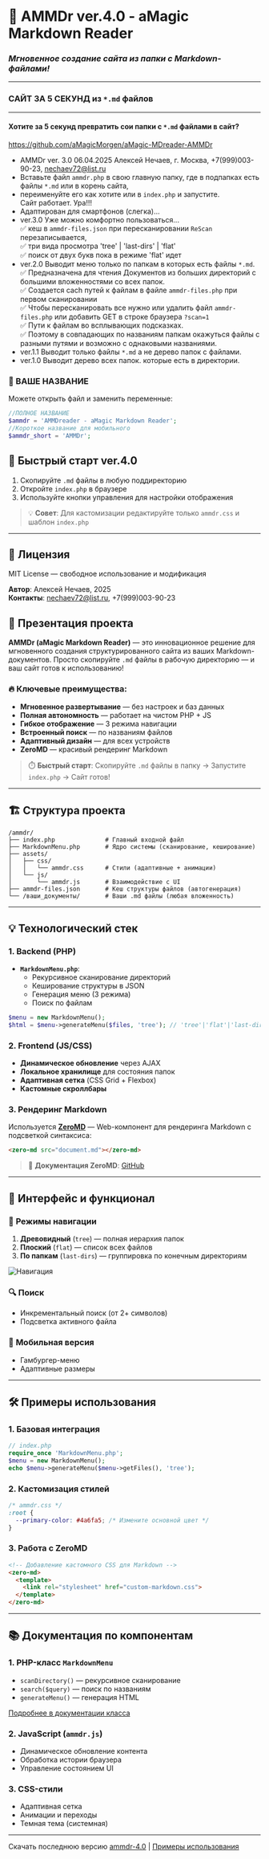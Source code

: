 # 🚀 **AMMDr ver.4.0 - aMagic Markdown Reader**  
### *Мгновенное создание сайта из папки с Markdown-файлами!*

---


### САЙТ ЗА 5 СЕКУНД из `*.md` файлов

---
#### **Хотите за 5 секунд превратить сои папки с `*.md` файлами в сайт?** 
https://github.com/aMagicMorgen/aMagic-MDreader-AMMDr
- AMMDr ver. 3.0 06.04.2025 Алексей Нечаев, г. Москва, +7(999)003-90-23, nechaev72@list.ru
- Вставьте файл `ammdr.php`  в свою главную папку, где в подпапках есть  файлы `*.md` или в корень сайта,      
- переименуйте его как хотите или в `index.php` и запустите.     
Сайт работает. Ура!!!
- Адаптирован для смартфонов (слегка)...
- ver.3.0 Уже можно комфортно пользоваться...     
✅ кеш в `ammdr-files.json` при пересканировании `ReScan` перезаписывается,  
✅ три вида просмотра 'tree' | 'last-dirs' | 'flat'   
✅ поиск от двух букв пока в режиме 'flat' идет   
- ver.2.0 Выводит меню только по папкам в которых есть файлы `*.md`.   
✅ Предназначена для чтения Документов из больших директорий с большими вложенностями со всех папок.   
✅ Создается cach путей к файлам в файле `ammdr-files.php` при первом сканировании   
✅ Чтобы пересканировать все нужно или удалить файл `ammdr-files.php` или добавить GET в строке браузера `?scan=1`   
✅ Пути к файлам во всплывающих подсказках.    
✅ Поэтому в совпадающих по названиям папкам окажуться файлы с разными путями и возможно с однаковыми названиями.   
- ver.1.1 Выводит только файлы `*.md` а не дерево папок с файлами.
- ver.1.0 Выводит дерево всех папок. которые есть в директории. 
### **🔧 ВАШЕ НАЗВАНИЕ**  
Можете открыть файл и заменить переменные:
```PHP
//ПОЛНОЕ НАЗВАНИЕ
$ammdr = 'AMMDreader - aMagic Markdown Reader';
//Короткое название для мобильного
$ammdr_short = 'AMMDr';
```
## 🚀 **Быстрый старт ver.4.0**

1. Скопируйте `.md` файлы в любую поддиректорию
2. Откройте `index.php` в браузере
3. Используйте кнопки управления для настройки отображения

> 💡 **Совет**: Для кастомизации редактируйте только `ammdr.css` и шаблон `index.php`

---

## 📜 **Лицензия**
MIT License — свободное использование и модификация

**Автор**: Алексей Нечаев, 2025  
**Контакты**: nechaev72@list.ru, +7(999)003-90-23
## 🌟 **Презентация проекта**

**AMMDr (aMagic Markdown Reader)** — это инновационное решение для мгновенного создания структурированного сайта из ваших Markdown-документов. Просто скопируйте `.md` файлы в рабочую директорию — и ваш сайт готов к использованию!  

### 🔥 **Ключевые преимущества**:
- **Мгновенное развертывание** — без настроек и баз данных
- **Полная автономность** — работает на чистом PHP + JS
- **Гибкое отображение** — 3 режима навигации
- **Встроенный поиск** — по названиям файлов
- **Адаптивный дизайн** — для всех устройств
- **ZeroMD** — красивый рендеринг Markdown

> ⏱️ **Быстрый старт**: Скопируйте `.md` файлы в папку → Запустите `index.php` → Сайт готов!

---

## 🏗️ **Структура проекта**

```
/ammdr/
├── index.php              # Главный входной файл
├── MarkdownMenu.php       # Ядро системы (сканирование, кеширование)
├── assets/
│   ├── css/
│   │   └── ammdr.css      # Стили (адаптивные + анимации)
│   └── js/
│       └── ammdr.js       # Взаимодействие с UI
├── ammdr-files.json       # Кеш структуры файлов (автогенерация)
└── /ваши_документы/       # Ваши .md файлы (любая вложенность)
```

---

## 💡 **Технологический стек**

### 1. **Backend (PHP)**
- **`MarkdownMenu.php`**:
  - Рекурсивное сканирование директорий
  - Кеширование структуры в JSON
  - Генерация меню (3 режима)
  - Поиск по файлам

```php
$menu = new MarkdownMenu();
$html = $menu->generateMenu($files, 'tree'); // 'tree'|'flat'|'last-dirs'
```

### 2. **Frontend (JS/CSS)**
- **Динамическое обновление** через AJAX
- **Локальное хранилище** для состояния папок
- **Адаптивная сетка** (CSS Grid + Flexbox)
- **Кастомные скроллбары**

### 3. **Рендеринг Markdown**
Используется **[ZeroMD](https://github.com/zerodevx/zero-md)** — Web-компонент для рендеринга Markdown с подсветкой синтаксиса:

```html
<zero-md src="document.md"></zero-md>
```

> 🔗 **Документация ZeroMD**: [GitHub](https://github.com/zerodevx/zero-md)

---

## 🎨 **Интерфейс и функционал**

### 🌳 **Режимы навигации**
1. **Древовидный** (`tree`) — полная иерархия папок
2. **Плоский** (`flat`) — список всех файлов
3. **По папкам** (`last-dirs`) — группировка по конечным директориям

![Навигация](https://via.placeholder.com/600x400?text=AMMDr+Navigation+Modes)

### 🔍 **Поиск**
- Инкрементальный поиск (от 2+ символов)
- Подсветка активного файла

### 📱 **Мобильная версия**
- Гамбургер-меню
- Адаптивные размеры

---

## 🛠 **Примеры использования**

### 1. **Базовая интеграция**
```php
// index.php
require_once 'MarkdownMenu.php';
$menu = new MarkdownMenu();
echo $menu->generateMenu($menu->getFiles(), 'tree');
```

### 2. **Кастомизация стилей**
```css
/* ammdr.css */
:root {
  --primary-color: #4a6fa5; /* Измените основной цвет */
}
```

### 3. **Работа с ZeroMD**
```html
<!-- Добавление кастомного CSS для Markdown -->
<zero-md>
  <template>
    <link rel="stylesheet" href="custom-markdown.css">
  </template>
</zero-md>
```

---

## 📚 **Документация по компонентам**

### 1. **PHP-класс `MarkdownMenu`**
- `scanDirectory()` — рекурсивное сканирование
- `search($query)` — поиск по названиям
- `generateMenu()` — генерация HTML

[Подробнее в документации класса](#)

### 2. **JavaScript (`ammdr.js`)**
- Динамическое обновление контента
- Обработка истории браузера
- Управление состоянием UI

### 3. **CSS-стили**
- Адаптивная сетка
- Анимации и переходы
- Темная тема (системная)

---

Скачать последнюю версию [ammdr-4.0](https://github.com/aMagicMorgen/aMagic-MDreader-AMMDr/tree/main/ammdr-4.0) | [Примеры использования](https://github.com/aMagicMorgen/aMagic-MDreader-AMMDr/tree/main/ammdr-4.0)

